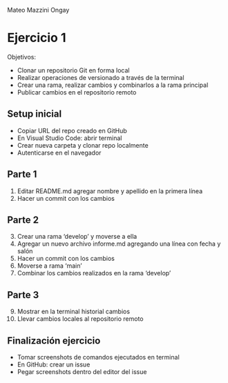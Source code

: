 Mateo Mazzini Ongay

# Ejercicio 1
Objetivos:
* Clonar un repositorio Git en forma local
* Realizar operaciones de versionado a través de la terminal
* Crear una rama, realizar cambios y combinarlos a la rama principal
* Publicar cambios en el repositorio remoto

## Setup inicial
* Copiar URL del repo creado en GitHub
* En Visual Studio Code: abrir terminal
* Crear nueva carpeta y clonar repo localmente
* Autenticarse en el navegador

## Parte 1
1. Editar README.md agregar nombre y apellido en la primera línea
2. Hacer un commit con los cambios

## Parte 2
3. Crear una rama ‘develop’ y moverse a ella 
4. Agregar un nuevo archivo informe.md agregando una línea con fecha y salón
5. Hacer un commit con los cambios
6. Moverse a rama ‘main’
7. Combinar los cambios realizados en la rama ‘develop’

## Parte 3
9. Mostrar en la terminal historial cambios
10. Llevar cambios locales al repositorio remoto

## Finalización ejercicio
* Tomar screenshots de comandos ejecutados en terminal
* En GitHub: crear un issue 
* Pegar screenshots dentro del editor del issue
